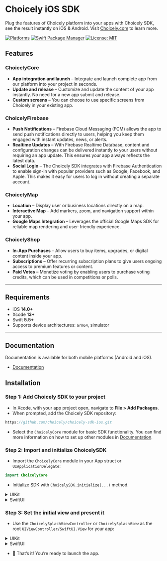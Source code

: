 # Choicely iOS SDK

Plug the features of Choicely platform into your apps with Choicely SDK, see the result instantly on iOS & Android. Visit [Choicely.com](https://www.choicely.com/) to learn more.

[![Platforms](https://img.shields.io/cocoapods/p/FBSDKCoreKit.svg)](https://cocoapods.org/pods/FBSDKCoreKit)
[![Swift Package Manager](https://img.shields.io/badge/Swift_Package_Manager-compatible-orange)](https://img.shields.io/badge/Swift_Package_Manager-compatible-orange)
[![License: MIT](https://img.shields.io/badge/License-MIT-blue.svg)]()

## Features

### ChoicelyCore 

- **App integration and launch** – Integrate and launch complete app from our platform into your project in seconds.
- **Update and release** – Customize and update the content of your app instantly. No need for a new app submit and release.
- **Custom screens** – You can choose to use specific screens from Choicely in your existing app.

### ChoicelyFirebase

- **Push Notifications** – Firebase Cloud Messaging (FCM) allows the app to send push notifications directly to users, helping you keep them engaged with instant updates, news, or alerts.
- **Realtime Updates** – With Firebase Realtime Database, content and configuration changes can be delivered instantly to your users without requiring an app update. This ensures your app always reflects the latest data.
- **Social Login** – The Choicely SDK integrates with Firebase Authentication to enable sign-in with popular providers such as Google, Facebook, and Apple. This makes it easy for users to log in without creating a separate account.

### ChoicelyMap

- **Location** – Display user or business locations directly on a map.
- **Interactive Map** – Add markers, zoom, and navigation support within your app.
- **Google Maps Integration** – Leverages the official Google Maps SDK for reliable map rendering and user-friendly experience.

### ChoicelyShop

- **In-App Purchases** – Allow users to buy items, upgrades, or digital content inside your app.
- **Subscriptions** – Offer recurring subscription plans to give users ongoing access to premium features or content.
- **Paid Votes** – Monetize voting by enabling users to purchase voting credits, which can be used in competitions or polls.

---

## Requirements

- iOS **14.0+**  
- Xcode **13+**  
- Swift **5.5+**  
- Supports device architectures: `arm64`, simulator  

---

## Documentation

Documentation is available for both mobile platforms (Android and iOS).

- [Documentation](https://studiostage.choicely.com/docs/sdk?region=eu)

## Installation

### Step 1: Add Choicely SDK to your project
- In Xcode, with your app project open, navigate to **File > Add Packages**.
- When prompted, add the Choicely SDK repository:
```swift
https://github.com/choicely/choicely-sdk-ios.git
```
- Select the `ChoicelyCore` module for basic SDK functionality. You can find more information on how to set up other modules in [Documentation](https://studiostage.choicely.com/docs/sdk?region=eu).
### Step 2: Import and initialize ChoicelySDK
- Import the `ChoicelyCore` module in your App struct or `UIApplicationDelegate`:
```swift
import ChoicelyCore
```
- Initialize SDK with `ChoicelySDK.initialize(...)` method.

<details>

<summary>UIKit</summary>

```swift
import UIKit

@UIApplicationMain
class AppDelegate: UIResponder, UIApplicationDelegate {
    
    func application(_ application: UIApplication, didFinishLaunchingWithOptions launchOptions: [UIApplication.LaunchOptionsKey: Any]?) -> Bool {
        ChoicelySDK.initialize(
            application: application,
            environment: "CHOICELY_ENVIRONMENT",
            appKey: "YOUR_APP_KEY"
        )
        return true
    }

    ...
}
```

</details>

<details>

<summary>SwiftUI</summary>

```swift
import SwiftUI

@main
struct YourApp: App {
    init() {
        ChoicelySDK.initialize(
            application: UIApplication.shared,
            environment: "CHOICELY_ENVIRONMENT",
            appKey: "YOUR_APP_KEY"
        )
    }

    ...
}
```

</details>

### Step 3: Set the initial view and present it
- Use the `ChoicelySplashViewController` or `ChoicelySplashView` as the root `UIViewController/SwiftUI.View` for your app:

<details>

<summary>UIKit</summary>

```swift
window = UIWindow()
window?.rootViewController = ChoicelySplashViewController()
window?.makeKeyAndVisible()
```

</details>

<details>

<summary>SwiftUI</summary>

```swift
var body: some Scene {
  WindowGroup {
    ChoicelySplashView()
  }
}
```

</details>

- 🚀 That’s it! You’re ready to launch the app.


